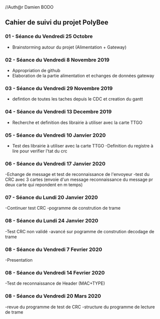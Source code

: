 //Auth@r Damien BODO

<h2> Cahier de suivi du projet PolyBee </h2>

<h3>01 - Séance du Vendredi 25 Octobre </h3>

- Brainstorming autour du projet (Alimentation + Gateway)

<h3>02 - Séance du Vendredi 8 Novembre 2019 </h3>

- Appropriation de github
- Elaboration de la partie alimentation et echanges de données gateway 



<h3>03 - Séance du Vendredi 29 Novembre 2019 </h3>

- defintion de toutes les taches depuis le CDC et creation du gantt

<h3>04 - Séance du Vendredi 13 Decembre 2019 </h3>

- Recherche et definition des librairie à utiliser avec la carte TTGO 

<h3>05 - Séance du Vendredi 10 Janvier 2020 </h3>

- Test des librairie à utiliser avec la carte TTGO 
-Definition du registre à lire pour verifier l'tat du crc

<h3>06 - Séance du Vendredi 17 Janvier 2020 </h3>

-Echange de message et test de reconnaissance de l'envoyeur
-test du CRC avec 3 cartes (envoie d'un message reconnaissance du message pr deux carte qui repondent en m temps)

<h3>07 - Séance du Lundi 20 Janvier 2020 </h3>

-Continuer test CRC
-pogramme de constrution de trame

<h3>08 - Séance du Lundi 24 Janvier 2020 </h3>

-Test CRC non validé
-avancé sur pogramme de constrution decodage de trame

<h3>08 - Séance du Vendredi 7 Fevrier 2020 </h3>

-Presentation 

<h3>08 - Séance du Vendredi 14 Fevrier 2020 </h3>

-Test de reconnaissance de Header (MAC+TYPE)


<h3>08 - Séance du Vendredi 20 Mars 2020 </h3>

-revue du programme de test de CRC
-structure du programme de lecture de trame
